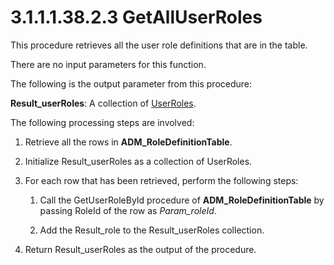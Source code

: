 <html dir="LTR" xmlns:mshelp="http://msdn.microsoft.com/mshelp" xmlns:ddue="http://ddue.schemas.microsoft.com/authoring/2003/5" xmlns:xlink="http://www.w3.org/1999/xlink" xmlns:tool="http://www.microsoft.com/tooltip">
 <body>
 <div id="header">
 <h1 class="heading">3.1.1.1.38.2.3 GetAllUserRoles</h1>
 </div>
 <div id="mainSection">
 <div id="mainBody">
 <div id="allHistory" class="saveHistory"></div>
 <div id="sectionSection0" class="section" name="collapseableSection">
 

<p>This procedure retrieves all the user role definitions that
are in the table.</p>

<p>There are no input parameters for this function. </p>

<p>The following is the output parameter from this procedure:</p>

<p><b>Result_userRoles</b>: A collection of <a href="a067a755-44bf-4f17-a8a6-a4d707cb3888.md">UserRoles</a>.</p>

<p>The following processing steps are involved:</p>

<ol><li><p><span> </span>Retrieve all the
rows in <b>ADM_RoleDefinitionTable</b>.</p>

</li><li><p><span> </span>Initialize
Result_userRoles as a collection of UserRoles.</p>

</li><li><p><span> </span>For each row
that has been retrieved, perform the following steps:</p>

<ol><li><p><span> 
</span>Call the GetUserRoleById procedure of <b>ADM_RoleDefinitionTable</b> by
passing RoleId of the row as <i>Param_roleId</i>.</p>

</li><li><p><span> 
</span>Add the Result_role to the Result_userRoles collection.</p>

</li></ol></li><li><p><span> </span>Return
Result_userRoles as the output of the procedure.</p>

</li></ol>
 </div>
 </div>
 </div>
 </body>
</html>